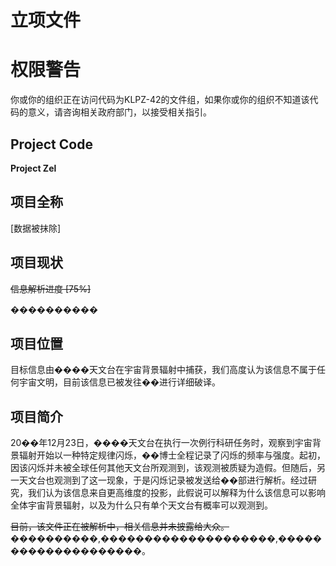 # 立项文件

# 权限警告

你或你的组织正在访问代码为KLPZ-42的文件组，如果你或你的组织不知道该代码的意义，请咨询相关政府部门，以接受相关指引。

## Project Code

**Project Zel**

## 项目全称

[数据被抹除]

## 项目现状

~~信息解析进度 [75%]~~

����������

## 项目位置

目标信息由����天文台在宇宙背景辐射中捕获，我们高度认为该信息不属于任何宇宙文明，目前该信息已被发往��进行详细破译。

## 项目简介

20��年12月23日，����天文台在执行一次例行科研任务时，观察到宇宙背景辐射开始以一种特定规律闪烁，��博士全程记录了闪烁的频率与强度。起初，因该闪烁并未被全球任何其他天文台所观测到，该观测被质疑为造假。但随后，另一天文台也观测到了这一现象，于是闪烁记录被发送给��部进行解析。经过研究，我们认为该信息来自更高维度的投影，此假说可以解释为什么该信息可以影响全体宇宙背景辐射，以及为什么只有单个天文台有概率可以观测到。

~~目前，该文件正在被解析中，相关信息并未披露给大众。~~
����������,��������������������,��������������������。